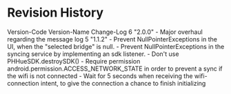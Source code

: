 Revision History
================
Version-Code    Version-Name    Change-Log
6               "2.0.0"         - Major overhaul regarding the message log
5               "1.1.2"         - Prevent NullPointerExceptions in the UI, when the "selected bridge" is null.
                                - Prevent NullPointerExceptions in the syncing service by implementing an sdk listener.
                                - Don't use PHHueSDK.destroySDK()
                                - Require permission android.permission.ACCESS_NETWORK_STATE in order to prevent a sync if the wifi is not connected
                                - Wait for 5 seconds when receiving the wifi-connection intent, to give the connection a chance to finish initializing